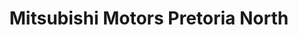 ---
title: "Mitsubishi Motors Pretoria North"
url: /pretoria/mitsubishi-motors-pretoria-north/
shop: Autohaus
---
